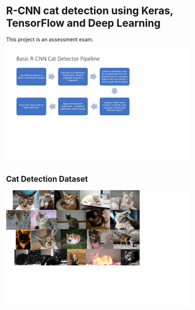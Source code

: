 # R-CNN cat detection using Keras, TensorFlow and Deep Learning

This project is an assessment exam.

![Process](/image/pic1.png)

## Cat Detection Dataset

![First_dataset](/image/pic2.png)
